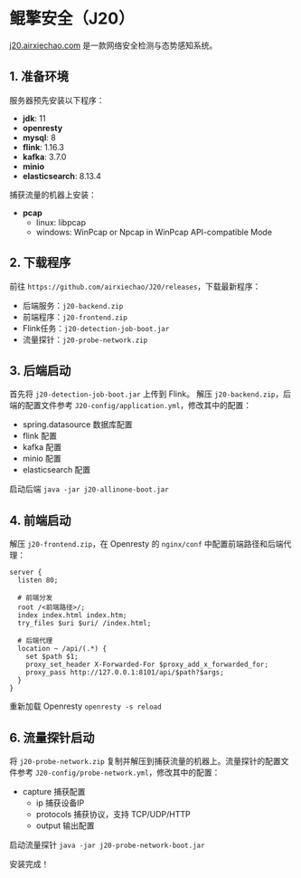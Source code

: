 # 鲲擎安全（J20）

[j20.airxiechao.com](https://j20.airxiechao.com) 是一款网络安全检测与态势感知系统。

## 1. 准备环境
服务器预先安装以下程序：
- **jdk**: 11
- **openresty**
- **mysql**: 8
- **flink**: 1.16.3
- **kafka**: 3.7.0
- **minio**
- **elasticsearch**: 8.13.4

捕获流量的机器上安装：
- **pcap**
  - linux: libpcap
  - windows: WinPcap or Npcap in WinPcap API-compatible Mode

## 2. 下载程序
前往 `https://github.com/airxiechao/J20/releases`，下载最新程序：
- 后端服务：`j20-backend.zip`
- 前端程序：`j20-frontend.zip`
- Flink任务：`j20-detection-job-boot.jar`
- 流量探针：`j20-probe-network.zip`

## 3. 后端启动
首先将 `j20-detection-job-boot.jar` 上传到 Flink。
解压 `j20-backend.zip`，后端的配置文件参考 `J20-config/application.yml`，修改其中的配置：
- spring.datasource 数据库配置
- flink 配置
- kafka 配置
- minio 配置
- elasticsearch 配置

启动后端 `java -jar j20-allinone-boot.jar`

## 4. 前端启动
解压 `j20-frontend.zip`，在 Openresty 的 `nginx/conf` 中配置前端路径和后端代理：
```
server {
  listen 80;

  # 前端分发
  root /<前端路径>/;
  index index.html index.htm;
  try_files $uri $uri/ /index.html;

  # 后端代理
  location ~ /api/(.*) {
    set $path $1;
    proxy_set_header X-Forwarded-For $proxy_add_x_forwarded_for;
    proxy_pass http://127.0.0.1:8101/api/$path?$args;
  }
}
```
重新加载 Openresty `openresty -s reload`

## 6. 流量探针启动
将 `j20-probe-network.zip` 复制并解压到捕获流量的机器上。流量探针的配置文件参考 `J20-config/probe-network.yml`，修改其中的配置：
- capture 捕获配置
  - ip 捕获设备IP
  - protocols 捕获协议，支持 TCP/UDP/HTTP
  - output 输出配置

启动流量探针 `java -jar j20-probe-network-boot.jar`

安装完成！


